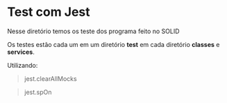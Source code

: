 # Test com Jest

Nesse diretório temos os teste dos programa feito no SOLID

Os testes estão cada um em um diretório __test__ em cada diretório **classes** e **services**.

Utilizando:

> jest.clearAllMocks

> jest.spOn
